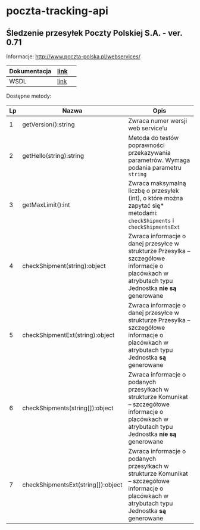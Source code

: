 # poczta-tracking-api

## Śledzenie przesyłek Poczty Polskiej S.A. - ver. 0.71
Informacje: http://www.poczta-polska.pl/webservices/

| Dokumentacja | [link](http://www.poczta-polska.pl/pliki/webservices/Metody%20i%20struktury%20uslugi%20sieciowej%20Poczty%20Polskiej%20SA.pdf) |      |
| ------------ | ------------------------------------------------------------ | ---- |
| WSDL         | [link](https://tt.poczta-polska.pl/Sledzenie/services/Sledzenie?wsdl) |      |



Dostępne metody:

| Lp   | Nazwa                              | Opis                                                         |
| ---- | ---------------------------------- | ------------------------------------------------------------ |
| 1    | getVersion():string                | Zwraca numer wersji web service’u                            |
| 2    | getHello(string):string            | Metoda do testów poprawności przekazywania parametrów. Wymaga podania parametru `string` |
| 3    | getMaxLimit():int                  | Zwraca maksymalną liczbę o przesyłek (int), o które można zapytać się* metodami: `checkShipments` i `checkShipmentsExt` |
| 4    | checkShipment(string):object       | Zwraca informacje o danej przesyłce w strukturze Przesylka – szczegółowe informacje o placówkach w atrybutach typu Jednostka **nie są** generowane |
| 5    | checkShipmentExt(string):object    | Zwraca informacje o danej przesyłce w strukturze Przesylka – szczegółowe informacje o placówkach w atrybutach typu Jednostka **są** generowane |
| 6    | checkShipments(string[]):object    | Zwraca informacje o podanych przesyłkach w strukturze Komunikat – szczegółowe informacje o placówkach w atrybutach typu Jednostka **nie są** generowane |
| 7    | checkShipmentsExt(string[]):object | Zwraca informacje o podanych przesyłkach w strukturze Komunikat – szczegółowe informacje o placówkach w atrybutach typu Jednostka **są** generowane |

